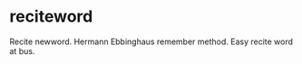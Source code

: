 reciteword
==========

Recite newword. Hermann Ebbinghaus remember method. Easy recite word at bus.
